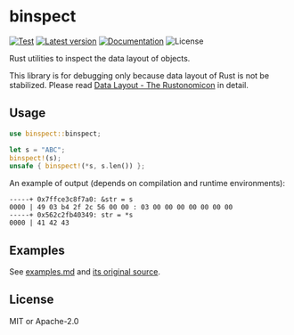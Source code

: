# binspect

[![Test](https://github.com/taskie/binspect/workflows/Test/badge.svg)](https://github.com/taskie/binspect/actions)
[![Latest version](https://img.shields.io/crates/v/binspect.svg)](https://crates.io/crates/binspect)
[![Documentation](https://docs.rs/binspect/badge.svg)](https://docs.rs/binspect)
![License](https://img.shields.io/crates/l/binspect.svg)

Rust utilities to inspect the data layout of objects.

This library is for debugging only because data layout of Rust is not be stabilized.
Please read [Data Layout - The Rustonomicon](https://doc.rust-lang.org/stable/nomicon/data.html) in detail.

## Usage

```rust
use binspect::binspect;

let s = "ABC";
binspect!(s);
unsafe { binspect!(*s, s.len()) };
```

An example of output (depends on compilation and runtime environments):

```text
-----+ 0x7ffce3c8f7a0: &str = s
0000 | 49 03 b4 2f 2c 56 00 00 : 03 00 00 00 00 00 00 00
-----+ 0x562c2fb40349: str = *s
0000 | 41 42 43
```

## Examples

See [examples.md](examples.md) and [its original source](examples/all.rs).

## License

MIT or Apache-2.0

